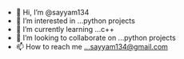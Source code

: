 - 👋 Hi, I’m @sayyam134
- 👀 I’m interested in ...python projects
- 🌱 I’m currently learning ...c++
- 💞️ I’m looking to collaborate on ...python projects
- 📫 How to reach me ...sayyam134@gmail.com

<!---
sayyam134/sayyam134 is a ✨ special ✨ repository because its `README.md` (this file) appears on your GitHub profile.
You can click the Preview link to take a look at your changes.
--->
